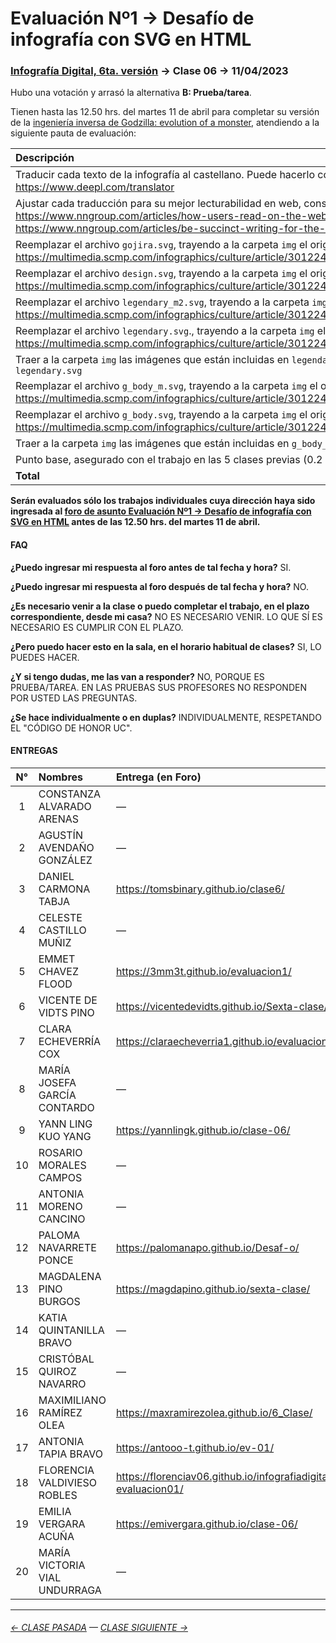 # Evaluación Nº1 → Desafío de infografía con SVG en HTML

### [Infografía Digital, 6ta. versión](https://github.com/profesorfaco/dno075-2023-1#readme) → Clase 06 → 11/04/2023

Hubo una votación y arrasó la alternativa **B: Prueba/tarea**.

Tienen hasta las 12.50 hrs. del martes 11 de abril para completar su versión de la [ingeniería inversa de Godzilla: evolution of a monster](https://profesorfaco.github.io/dno075-2023-1/clase-06/), atendiendo a la siguiente pauta de evaluación:

| Descripción | Puntos |
|:---------|:-----:|
| Traducir cada texto de la infografía al castellano. Puede hacerlo con https://www.deepl.com/translator | 0.5 | 
| Ajustar cada traducción para su mejor lecturabilidad en web, considerando: https://www.nngroup.com/articles/how-users-read-on-the-web/ + https://www.nngroup.com/articles/be-succinct-writing-for-the-web/ | 0.5 | 
| Reemplazar el archivo `gojira.svg`, trayendo a la carpeta `img` el original en https://multimedia.scmp.com/infographics/culture/article/3012245/godzilla/index.html | 0.5 | 
| Reemplazar el archivo `design.svg`, trayendo a la carpeta `img` el original en https://multimedia.scmp.com/infographics/culture/article/3012245/godzilla/index.html | 0.5 | 
| Reemplazar el archivo `legendary_m2.svg`, trayendo a la carpeta `img` el original en https://multimedia.scmp.com/infographics/culture/article/3012245/godzilla/index.html | 0.5 | 
| Reemplazar el archivo `legendary.svg`., trayendo a la carpeta `img` el original en https://multimedia.scmp.com/infographics/culture/article/3012245/godzilla/index.html | 0.5 | 
| Traer a la carpeta `img` las imágenes que están incluidas en `legendary_m2.svg` y `legendary.svg` | 1.0 | 
| Reemplazar el archivo `g_body_m.svg`, trayendo a la carpeta `img` el original en https://multimedia.scmp.com/infographics/culture/article/3012245/godzilla/index.html | 0.5 | 
| Reemplazar el archivo `g_body.svg`, trayendo a la carpeta `img` el original en https://multimedia.scmp.com/infographics/culture/article/3012245/godzilla/index.html | 0.5 | 
| Traer a la carpeta `img` las imágenes que están incluidas en `g_body_m.svg` y `g_body.svg` | 1.0 | 
| Punto base, asegurado con el trabajo en las 5 clases previas (0.2 por cada clase) | 1.0 |
| **Total** | **7.0** |

**Serán evaluados sólo los trabajos individuales cuya dirección haya sido ingresada al [foro de asunto Evaluación Nº1 → Desafío de infografía con SVG en HTML](https://cursos.canvas.uc.cl/courses/56995/discussion_topics/587939) antes de las 12.50 hrs. del martes 11 de abril.**

#### FAQ

**¿Puedo ingresar mi respuesta al foro antes de tal fecha y hora?** SI.

**¿Puedo ingresar mi respuesta al foro después de tal fecha y hora?** NO.

**¿Es necesario venir a la clase o puedo completar el trabajo, en el plazo correspondiente, desde mi casa?** NO ES NECESARIO VENIR. LO QUE SÍ ES NECESARIO ES CUMPLIR CON EL PLAZO. 

**¿Pero puedo hacer esto en la sala, en el horario habitual de clases?** SI, LO PUEDES HACER.

**¿Y si tengo dudas, me las van a responder?** NO, PORQUE ES PRUEBA/TAREA. EN LAS PRUEBAS SUS PROFESORES NO RESPONDEN POR USTED LAS PREGUNTAS.

**¿Se hace individualmente o en duplas?** INDIVIDUALMENTE, RESPETANDO EL "CÓDIGO DE HONOR UC".

#### ENTREGAS

| N° | Nombres | Entrega (en Foro) | Nota |
|:-----:|:---------------------|:--------------------------- |:---:|
| 1 | CONSTANZA ALVARADO ARENAS | — | 1.0 |
| 2 | AGUSTÍN AVENDAÑO GONZÁLEZ | — | 1.0 |
| 3 | DANIEL CARMONA TABJA | https://tomsbinary.github.io/clase6/ | P |
| 4 | CELESTE CASTILLO MUÑIZ | — | 1.0 |
| 5 | EMMET CHAVEZ FLOOD | https://3mm3t.github.io/evaluacion1/ | P |
| 6 | VICENTE DE VIDTS PINO | https://vicentedevidts.github.io/Sexta-clase/ | P |
| 7 | CLARA ECHEVERRÍA COX | https://claraecheverria1.github.io/evaluacion1/ | P |
| 8 | MARÍA JOSEFA GARCÍA CONTARDO | — | 1.0 |
| 9 | YANN LING KUO YANG | https://yannlingk.github.io/clase-06/ | P | 
| 10 | ROSARIO MORALES CAMPOS | — | 1.0 |
| 11 | ANTONIA MORENO CANCINO | — | 1.0 |
| 12 | PALOMA NAVARRETE PONCE | https://palomanapo.github.io/Desaf-o/ | P |
| 13 | MAGDALENA PINO BURGOS | https://magdapino.github.io/sexta-clase/ | P |
| 14 | KATIA QUINTANILLA BRAVO | — | 1.0 |
| 15 | CRISTÓBAL QUIROZ NAVARRO | — | 1.0 |
| 16 | MAXIMILIANO RAMÍREZ OLEA | https://maxramirezolea.github.io/6_Clase/ | P |
| 17 | ANTONIA TAPIA BRAVO | https://antooo-t.github.io/ev-01/ | P |
| 18 | FLORENCIA VALDIVIESO ROBLES | https://florenciav06.github.io/infografiadigital-evaluacion01/ | P |
| 19 | EMILIA VERGARA ACUÑA | https://emivergara.github.io/clase-06/ | P |
| 20 | MARÍA VICTORIA VIAL UNDURRAGA | — | 1.0 |

- - - - - - - -

###### [← CLASE PASADA](https://github.com/profesorfaco/dno075-2023-1/tree/main/clase-05) — [CLASE SIGUIENTE →](https://github.com/profesorfaco/dno075-2023-1/tree/main/clase-07) 

